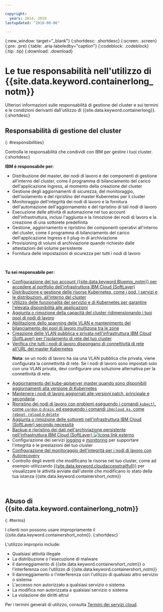 ```yaml
---

copyright:
  years: 2014, 2018
lastupdated: "2018-08-06"

---
```


{:new_window: target="_blank"}
{:shortdesc: .shortdesc}
{:screen: .screen}
{:pre: .pre}
{:table: .aria-labeledby="caption"}
{:codeblock: .codeblock}
{:tip: .tip}
{:download: .download}



# Le tue responsabilità nell'utilizzo di {{site.data.keyword.containerlong_notm}}
Ulteriori informazioni sulle responsabilità di gestione del cluster e sui termini e le condizioni derivanti dall'utilizzo di {{site.data.keyword.containerlong}}.
{:shortdesc}

## Responsabilità di gestione del cluster
{: #responsibilities}

Controlla le responsabilità che condividi con IBM per gestire i tuoi cluster.
{:shortdesc}

**IBM è responsabile per:**

- Distribuzione del master, dei nodi di lavoro e dei componenti di gestione all'interno del cluster, come il programma di bilanciamento del carico dell'applicazione Ingress, al momento della creazione del cluster
- Gestione degli aggiornamenti di sicurezza, del monitoraggio, dell'isolamento e del ripristino del master Kubernetes per il cluster
- Monitoraggio dell'integrità dei nodi di lavoro e la fornitura dell'automazione dell'aggiornamento e del ripristino di tali nodi di lavoro
- Esecuzione delle attività di automazione nel tuo account dell'infrastruttura, inclusi l'aggiunta e la rimozione dei nodi di lavoro e la creazione di una sottorete predefinita
- Gestione, aggiornamento e ripristino dei componenti operativi all'interno del cluster, come il programma di bilanciamento del carico dell'applicazione Ingress e il plug-in di archiviazione
- Provisioning di volumi di archiviazione quando richiesto dalle attestazioni del volume persistente
- Fornitura delle impostazioni di sicurezza per tutti i nodi di lavoro

</br>

**Tu sei responsabile per:**

- [Configurazione del tuo account {{site.data.keyword.Bluemix_notm}} per accedere al portfolio dell'infrastruttura IBM Cloud (SoftLayer)](cs_troubleshoot_clusters.html#cs_credentials)
- [Distribuzione e gestione delle risorse Kubernetes, come i pod, i servizi e le distribuzioni, all'interno del cluster](cs_app.html#app_cli)
- [Utilizzo delle funzionalità del servizio e di Kubernetes per garantire l'elevata disponibilità alle applicazioni](cs_app.html#highly_available_apps)
- [Aggiunta o rimozione della capacità del cluster ridimensionando i tuoi pool di nodi di lavoro](cs_clusters.html#add_workers)
- [Abilitazione dello spanning delle VLAN e mantenimento del bilanciamento dei pool di lavoro multizona tra le zone](cs_clusters.html#ha_clusters)
- [Creazione delle VLAN pubblica e privata nell'infrastruttura IBM Cloud (SoftLayer) per l'isolamento di rete del tuo cluster](/docs/infrastructure/vlans/getting-started.html#getting-started-with-vlans)
- [Verifica che tutti i nodi di lavoro dispongano di connettività di rete all'URL del master Kubernetes](cs_firewall.html#firewall) <p>**Nota**: se un nodo di lavoro ha sia una VLAN pubblica che privata, viene configurata la connettività di rete. Se i nodi di lavoro sono impostati solo con una VLAN privata, devi configurare una soluzione alternativa per la connettività di rete. </p>
- [Aggiornamento del kube-apiserver master quando sono disponibili aggiornamenti alla versione di Kubernetes](cs_cluster_update.html#master)
- [Mantenere i nodi di lavoro aggiornati alle versioni patch, principale e secondaria](cs_cluster_update.html#worker_node)
- [Ripristino dei nodi di lavoro con problemi eseguendo i comandi `kubectl`, come `cordon` o `drain`, ed eseguendo i comandi `ibmcloud ks`, come `reboot`, `reload` o `delete`](cs_cli_reference.html#cs_worker_reboot)
- [Aggiunta o rimozione delle sottoreti nell'infrastruttura IBM Cloud (SoftLayer) secondo necessità](cs_subnets.html#subnets)
- [Backup e ripristino dei dati nell'archiviazione persistente nell'infrastruttura IBM Cloud (SoftLayer) ![Icona link esterno](../icons/launch-glyph.svg "Icona link esterno")](../services/RegistryImages/ibm-backup-restore/index.html)
- Configurazione dei servizi [logging](cs_health.html#logging) e [monitoring](cs_health.html#view_metrics) per supportare l'integrità e le prestazioni del tuo cluster
- [Configurazione del monitoraggio dell'integrità per i nodi di lavoro con Autorecovery](cs_health.html#autorecovery)
- Controllo degli eventi che modificano le risorse nel tuo cluster, come ad esempio utilizzando [{{site.data.keyword.cloudaccesstrailfull}}](cs_at_events.html#at_events) per visualizzare le attività avviate dall'utente che modificano lo stato della tua istanza {{site.data.keyword.containershort_notm}}

<br />


## Abuso di {{site.data.keyword.containerlong_notm}}
{: #terms}

I clienti non possono usare impropriamente il {{site.data.keyword.containershort_notm}}.
{:shortdesc}

L'utilizzo improprio include:

*   Qualsiasi attività illegale
*   La distribuzione o l'esecuzione di malware
*   Il danneggiamento di {{site.data.keyword.containershort_notm}} o l'interferenza
con l'utilizzo di {{site.data.keyword.containershort_notm}}
*   Il danneggiamento o l'interferenza con l'utilizzo di qualsiasi altro servizio o sistema
*   L'accesso non autorizzato a qualsiasi servizio o sistema
*   La modifica non autorizzata a qualsiasi servizio o sistema
*   La violazione dei diritti altrui


Per i termini generali di utilizzo, consulta [Termini dei
servizi cloud](https://console.bluemix.net/docs/overview/terms-of-use/notices.html#terms).
